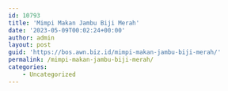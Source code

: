 ```yaml
---
id: 10793
title: 'Mimpi Makan Jambu Biji Merah'
date: '2023-05-09T00:02:24+00:00'
author: admin
layout: post
guid: 'https://bos.awn.biz.id/mimpi-makan-jambu-biji-merah/'
permalink: /mimpi-makan-jambu-biji-merah/
categories:
    - Uncategorized
---
```


